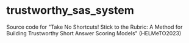 # trustworthy_sas_system
Source code for "Take No Shortcuts! Stick to the Rubric: A Method for Building Trustworthy Short Answer Scoring Models" (HELMeTO2023)  


